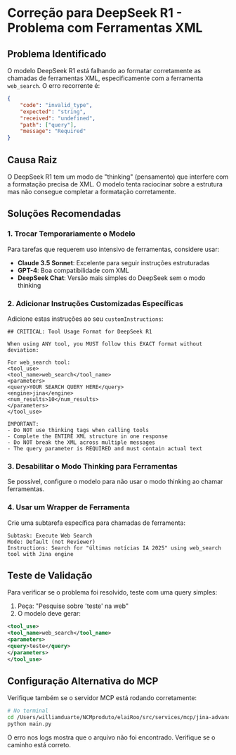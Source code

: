 # Correção para DeepSeek R1 - Problema com Ferramentas XML

## Problema Identificado

O modelo DeepSeek R1 está falhando ao formatar corretamente as chamadas de ferramentas XML, especificamente com a ferramenta `web_search`. O erro recorrente é:

```json
{
	"code": "invalid_type",
	"expected": "string",
	"received": "undefined",
	"path": ["query"],
	"message": "Required"
}
```

## Causa Raiz

O DeepSeek R1 tem um modo de "thinking" (pensamento) que interfere com a formatação precisa de XML. O modelo tenta raciocinar sobre a estrutura mas não consegue completar a formatação corretamente.

## Soluções Recomendadas

### 1. Trocar Temporariamente o Modelo

Para tarefas que requerem uso intensivo de ferramentas, considere usar:

- **Claude 3.5 Sonnet**: Excelente para seguir instruções estruturadas
- **GPT-4**: Boa compatibilidade com XML
- **DeepSeek Chat**: Versão mais simples do DeepSeek sem o modo thinking

### 2. Adicionar Instruções Customizadas Específicas

Adicione estas instruções ao seu `customInstructions`:

```
## CRITICAL: Tool Usage Format for DeepSeek R1

When using ANY tool, you MUST follow this EXACT format without deviation:

For web_search tool:
<tool_use>
<tool_name>web_search</tool_name>
<parameters>
<query>YOUR SEARCH QUERY HERE</query>
<engine>jina</engine>
<num_results>10</num_results>
</parameters>
</tool_use>

IMPORTANT:
- Do NOT use thinking tags when calling tools
- Complete the ENTIRE XML structure in one response
- Do NOT break the XML across multiple messages
- The query parameter is REQUIRED and must contain actual text
```

### 3. Desabilitar o Modo Thinking para Ferramentas

Se possível, configure o modelo para não usar o modo thinking ao chamar ferramentas.

### 4. Usar um Wrapper de Ferramenta

Crie uma subtarefa específica para chamadas de ferramenta:

```
Subtask: Execute Web Search
Mode: Default (not Reviewer)
Instructions: Search for "últimas notícias IA 2025" using web_search tool with Jina engine
```

## Teste de Validação

Para verificar se o problema foi resolvido, teste com uma query simples:

1. Peça: "Pesquise sobre 'teste' na web"
2. O modelo deve gerar:

```xml
<tool_use>
<tool_name>web_search</tool_name>
<parameters>
<query>teste</query>
</parameters>
</tool_use>
```

## Configuração Alternativa do MCP

Verifique também se o servidor MCP está rodando corretamente:

```bash
# No terminal
cd /Users/williamduarte/NCMproduto/elaiRoo/src/services/mcp/jina-advanced-search
python main.py
```

O erro nos logs mostra que o arquivo não foi encontrado. Verifique se o caminho está correto.
